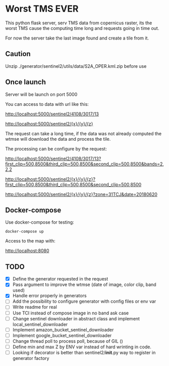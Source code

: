 # Worst TMS EVER

This python flask server, serv TMS data from copernicus raster, its the worst TMS cause the computing time long and requests going in time out.

For now the server take the last image found and create a tile from it.

## Caution

Unzip ./generator/sentinel2/utils/data/S2A_OPER.kml.zip before use

## Once launch

Server will be launch on port 5000

You can access to data with url like this:

<http://localhost:5000/sentinel2/4108/3017/13>

<http://localhost:5000/sentinel2/{x}/{y}/{z}>

The request can take a long time, if the data was not already computed the wtmse will download the data and process the tile.

The processing can be configure by the request:

<http://localhost:5000/sentinel2/4108/3017/13?first_clip=500,8500&third_clip=500,8500&second_clip=500,8500&bands=2,2,2>

<http://localhost:5000/sentinel2/{x}/{y}/{z}?first_clip=500,8500&third_clip=500,8500&second_clip=500,8500>

<http://localhost:5000/sentinel2/{x}/{y}/{z}?zone=31TCJ&date=20180620>

## Docker-compose

Use docker-compose for testing:

```docker-compose up```

Access to the map with:

<http://localhost:8080>

## TODO

- [x] Define the generator requested in the request
- [x] Pass argument to improve the wtmse (date of image, color clip, band used)
- [x] Handle error properly in generators
- [ ] Add the possibility to configure generator with config files or env var
- [ ] Write readme for real
- [ ] Use TCI instead of compose image in no band ask case
- [ ] Change sentinel downloader in abstract class and implement local_sentinel_downloader
- [ ] Implement amazon_bucket_sentinel_downloader
- [ ] Implement google_bucket_sentinel_downloader
- [ ] Change thread poll to process poll, because of GIL ()
- [ ] Define min and max Z by ENV var instead of hard wrinting in code.
- [ ] Looking if decorator is better than sentinel2/__init__.py way to register in generator factory